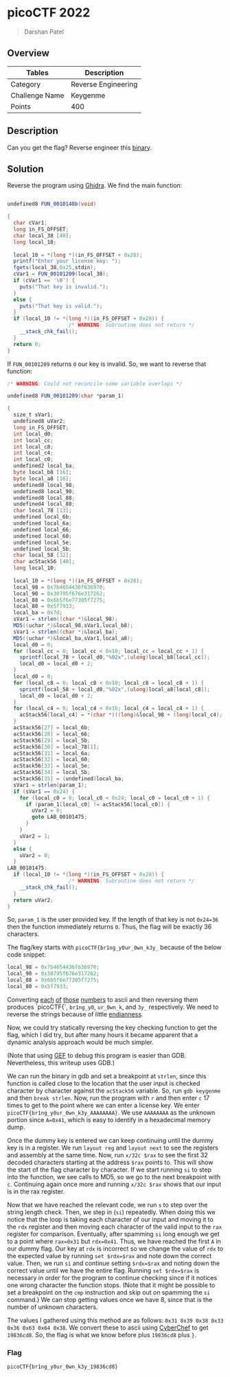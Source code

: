 # picoCTF 2022

> Darshan Patel

## Overview

| Tables | Description |
| ------ | ----------- |
| Category | Reverse Engineering |
| Challenge Name | Keygenme |
| Points | 400 |

## Description

Can you get the flag? Reverse engineer this [binary](./keygenme).

## Solution

Reverse the program using [Ghidra](https://ghidra-sre.org/). We find the main function:

```c#

undefined8 FUN_0010148b(void)

{
  char cVar1;
  long in_FS_OFFSET;
  char local_38 [40];
  long local_10;
  
  local_10 = *(long *)(in_FS_OFFSET + 0x28);
  printf("Enter your license key: ");
  fgets(local_38,0x25,stdin);
  cVar1 = FUN_00101209(local_38);
  if (cVar1 == '\0') {
    puts("That key is invalid.");
  }
  else {
    puts("That key is valid.");
  }
  if (local_10 != *(long *)(in_FS_OFFSET + 0x28)) {
                    /* WARNING: Subroutine does not return */
    __stack_chk_fail();
  }
  return 0;
}
```

If `FUN_00101209` returns `0` our key is invalid. So, we want to reverse that function:

```c#
/* WARNING: Could not reconcile some variable overlaps */

undefined8 FUN_00101209(char *param_1)

{
  size_t sVar1;
  undefined8 uVar2;
  long in_FS_OFFSET;
  int local_d0;
  int local_cc;
  int local_c8;
  int local_c4;
  int local_c0;
  undefined2 local_ba;
  byte local_b8 [16];
  byte local_a8 [16];
  undefined8 local_98;
  undefined8 local_90;
  undefined8 local_88;
  undefined4 local_80;
  char local_78 [13];
  undefined local_6b;
  undefined local_6a;
  undefined local_66;
  undefined local_60;
  undefined local_5e;
  undefined local_5b;
  char local_58 [32];
  char acStack56 [40];
  long local_10;
  
  local_10 = *(long *)(in_FS_OFFSET + 0x28);
  local_98 = 0x7b4654436f636970;
  local_90 = 0x30795f676e317262;
  local_88 = 0x6b5f6e77305f7275;
  local_80 = 0x5f7933;
  local_ba = 0x7d;
  sVar1 = strlen((char *)&local_98);
  MD5((uchar *)&local_98,sVar1,local_b8);
  sVar1 = strlen((char *)&local_ba);
  MD5((uchar *)&local_ba,sVar1,local_a8);
  local_d0 = 0;
  for (local_cc = 0; local_cc < 0x10; local_cc = local_cc + 1) {
    sprintf(local_78 + local_d0,"%02x",(ulong)local_b8[local_cc]);
    local_d0 = local_d0 + 2;
  }
  local_d0 = 0;
  for (local_c8 = 0; local_c8 < 0x10; local_c8 = local_c8 + 1) {
    sprintf(local_58 + local_d0,"%02x",(ulong)local_a8[local_c8]);
    local_d0 = local_d0 + 2;
  }
  for (local_c4 = 0; local_c4 < 0x1b; local_c4 = local_c4 + 1) {
    acStack56[local_c4] = *(char *)((long)&local_98 + (long)local_c4);
  }
  acStack56[27] = local_6b;
  acStack56[28] = local_66;
  acStack56[29] = local_5b;
  acStack56[30] = local_78[1];
  acStack56[31] = local_6a;
  acStack56[32] = local_60;
  acStack56[33] = local_5e;
  acStack56[34] = local_5b;
  acStack56[35] = (undefined)local_ba;
  sVar1 = strlen(param_1);
  if (sVar1 == 0x24) {
    for (local_c0 = 0; local_c0 < 0x24; local_c0 = local_c0 + 1) {
      if (param_1[local_c0] != acStack56[local_c0]) {
        uVar2 = 0;
        goto LAB_00101475;
      }
    }
    uVar2 = 1;
  }
  else {
    uVar2 = 0;
  }
LAB_00101475:
  if (local_10 != *(long *)(in_FS_OFFSET + 0x28)) {
                    /* WARNING: Subroutine does not return */
    __stack_chk_fail();
  }
  return uVar2;
}
```

So, `param_1` is the user provided key. If the length of that key is not `0x24=36` then the function immediately returns `0`. Thus, the flag will be exactly 36 characters.

The flag/key starts with `picoCTF{br1ng_y0ur_0wn_k3y_` because of the below code snippet:

```c++
local_98 = 0x7b4654436f636970;
local_90 = 0x30795f676e317262;
local_88 = 0x6b5f6e77305f7275;
local_80 = 0x5f7933;
```

Converting [each](https://gchq.github.io/CyberChef/#recipe=From_Hex('Auto')Reverse('Character')&input=MHg3YjQ2NTQ0MzZmNjM2OTcw) [of](https://gchq.github.io/CyberChef/#recipe=From_Hex('Auto')Reverse('Character')&input=MHgzMDc5NWY2NzZlMzE3MjYy) [those](https://gchq.github.io/CyberChef/#recipe=From_Hex('Auto')Reverse('Character')&input=MHg2YjVmNmU3NzMwNWY3Mjc1) [numbers](https://gchq.github.io/CyberChef/#recipe=From_Hex('Auto')Reverse('Character')&input=MHg1Zjc5MzM) to ascii and then reversing them produces `picoCTF{`, `br1ng_y0`, `ur_0wn_k`, and `3y_` respectively. We need to reverse the strings because of little [endianness](https://en.wikipedia.org/wiki/Endianness).

Now, we could try statically reversing the key checking function to get the flag, which I did try, but after many hours it became apparent that a dynamic analysis approach would be much simpler.

(Note that using [GEF](https://github.com/hugsy/gef) to debug this program is easier than GDB. Nevertheless, this writeup uses GDB.)

We can run the binary in gdb and set a breakpoint at `strlen`, since this function is called close to the location that the user input is checked character by character against the `acStack56` variable. So, run `gdb keygenme` and then `break strlen`. Now, run the program with `r` and then enter `c` 17 times to get to the point where we can enter a license key. We enter `picoCTF{br1ng_y0ur_0wn_k3y_AAAAAAAA}`. We use `AAAAAAAA` as the unknown portion since `A=0x41`, which is easy to identify in a hexadecimal memory dump.

Once the dummy key is entered we can keep continuing until the dummy key is in a register. We run `layout reg` and `layout next` to see the registers and assembly at the same time. Now, run `x/32c $rax` to see the first 32 decoded characters starting at the address `$rax` points to. This will show the start of the flag character by character. If we start running `si` to step into the function, we see calls to MD5, so we go to the next breakpoint with `c`. Continuing again once more and running `x/32c $rax` shows that our input is in the rax register.

Now that we have reached the relevant code, we run `s` to step over the string length check. Then, we step in (`si`) repeatedly. When doing this we notice that the loop is taking each character of our input and moving it to the `rdx` register and then moving each character of the valid input to the `rax` register for comparison. Eventually, after spamming `si` long enough we get to a point where `rax=0x31` but `rdx=0x41`. Thus, we have reached the first `A` in our dummy flag. Our key at `rdx` is incorrect so we change the value of `rdx` to the expected value by running `set $rdx=$rax` and note down the correct value. Then, we run `si` and continue setting `$rdx=$rax` and noting down the correct value until we have the entire flag. Running `set $rdx=$rax` is necessary in order for the program to continue checking since if it notices one wrong character the function stops. (Note that it might be possible to set a breakpoint on the `cmp` instruction and skip out on spamming the `si` command.) We can stop getting values once we have 8, since that is the number of unknown characters.

The values I gathered using this method are as follows: `0x31 0x39 0x38 0x33 0x36 0x63 0x64 0x38`. We convert these to ascii using [CyberChef](https://gchq.github.io/CyberChef/#recipe=From_Hex%28%27Auto%27%29&input=MHgzMSAweDM5IDB4MzggMHgzMyAweDM2IDB4NjMgMHg2NCAweDM4) to get `19836cd8`. So, the flag is what we know before plus `19836cd8` plus `}`.

### Flag

`picoCTF{br1ng_y0ur_0wn_k3y_19836cd8}`
